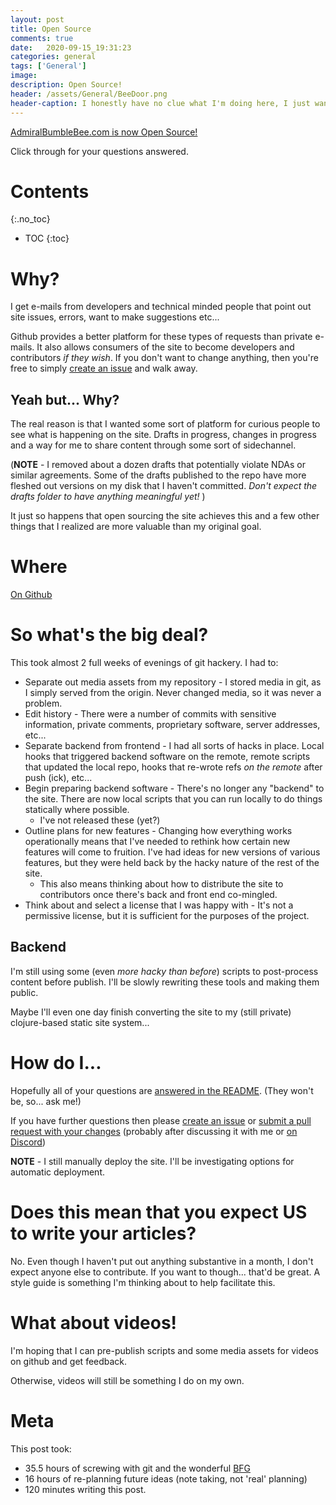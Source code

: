 ```yaml
---
layout: post
title: Open Source
comments: true
date:   2020-09-15_19:31:23 
categories: general
tags: ['General']
image:
description: Open Source!
header: /assets/General/BeeDoor.png
header-caption: I honestly have no clue what I'm doing here, I just wanted to make a cute image.
---
```


[AdmiralBumbleBee.com is now Open Source!](https://github.com/admiralbumblebee/AdmiralBumbleBee.com)

Click through for your questions answered.

<!--more-->


# Contents
{:.no_toc}
* TOC
{:toc}

# Why?

I get e-mails from developers and technical minded people that point out site issues, errors, want to make suggestions etc...

Github provides a better platform for these types of requests than private e-mails. It also allows consumers of the site to become developers and contributors _if they wish_. If you don't want to change anything, then you're free to simply [create an issue](https://github.com/admiralbumblebee/AdmiralBumbleBee.com/issues) and walk away.

## Yeah but... Why?

The real reason is that I wanted some sort of platform for curious people to see what is happening on the site. Drafts in progress, changes in progress and a way for me to share content through some sort of sidechannel.

(**NOTE** - I removed about a dozen drafts that potentially violate NDAs or similar agreements. Some of the drafts published to the repo have more fleshed out versions on my disk that I haven't committed. _Don't expect the drafts folder to have anything meaningful yet!_ )

It just so happens that open sourcing the site achieves this and a few other things that I realized are more valuable than my original goal.

# Where

[On Github](https://github.com/admiralbumblebee/AdmiralBumbleBee.com)

# So what's the big deal?

This took almost 2 full weeks of evenings of git hackery. I had to:

* Separate out media assets from my repository - I stored media in git, as I simply served from the origin. Never changed media, so it was never a problem.
* Edit history - There were a number of commits with sensitive information, private comments, proprietary software, server addresses, etc... 
* Separate backend from frontend - I had all sorts of hacks in place. Local hooks that triggered backend software on the remote, remote scripts that updated the local repo, hooks that re-wrote refs _on the remote_ after push (ick), etc...
* Begin preparing backend software - There's no longer any "backend" to the site. There are now local scripts that you can run locally to do things statically where possible.
  * I've not released these (yet?)
* Outline plans for new features - Changing how everything works operationally means that I've needed to rethink how certain new features will come to fruition. I've had ideas for new versions of various features, but they were held back by the hacky nature of the rest of the site.
  * This also means thinking about how to distribute the site to contributors once there's back and front end co-mingled.
* Think about and select a license that I was happy with - It's not a permissive license, but it is sufficient for the purposes of the project.

## Backend

I'm still using some (even _more hacky than before_) scripts to post-process content before publish. I'll be slowly rewriting these tools and making them public.

Maybe I'll even one day finish converting the site to my (still private) clojure-based static site system...

# How do I...

Hopefully all of your questions are [answered in the README](https://github.com/admiralbumblebee/AdmiralBumbleBee.com/blob/master/README.md). (They won't be, so... ask me!)

If you have further questions then please [create an issue](https://github.com/admiralbumblebee/AdmiralBumbleBee.com/issues) or [submit a pull request with your changes](https://github.com/admiralbumblebee/AdmiralBumbleBee.com/pulls) (probably after discussing it with me or [on Discord](https://discord.gg/34cFzVn))

**NOTE** - I still manually deploy the site. I'll be investigating options for automatic deployment.

# Does this mean that you expect **US** to write your articles?

No. Even though I haven't put out anything substantive in a month, I don't expect anyone else to contribute. If you want to though... that'd be great. A style guide is something I'm thinking about to help facilitate this.

# What about videos!

I'm hoping that I can pre-publish scripts and some media assets for videos on github and get feedback.

Otherwise, videos will still be something I do on my own.

# Meta

This post took:

* 35.5 hours of screwing with git and the wonderful [BFG](https://rtyley.github.io/bfg-repo-cleaner/)
* 16 hours of re-planning future ideas (note taking, not 'real' planning)
* 120 minutes writing this post.








